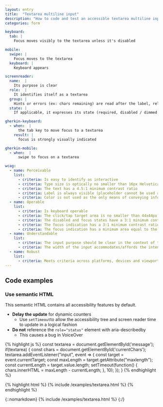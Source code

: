 ```yaml
---
layout: entry
title:  "Textarea multiline input"
description: "How to code and test an accessible textarea multiline input for Web"
categories: form

keyboard:
  tab: |
    Focus moves visibly to the textarea unless it's disabled

mobile:
  swipe: |
    Focus moves to the textarea
  keyboard: |
    Keyboard appears

screenreader:
  name:  |
    Its purpose is clear
  role:  |
    It identifies itself as a textarea
  group: |
    Hints or errors (ex: chars remaining) are read after the label, related inputs include a group name (ex: Contact us)
  state: |
    If applicable, it expresses its state (required, disabled / dimmed / unavailable)

gherkin-keyboard: 
  - when:  |
      the tab key to move focus to a textarea
    result: |
      focus is strongly visually indicated

gherkin-mobile:
  - when:  |
      swipe to focus on a textarea

wcag:
  - name: Perceivable
    list:
      - criteria: Is easy to identify as interactive
      - criteria: Type size is optically no smaller than 16px Helvetica
      - criteria: The text has a 4.5:1 minimum contrast ratio
      - criteria: Label is always visible (placeholder cannot be used as a label)
      - criteria: Color is not used as the only means of conveying information or state (error, success, focus, disabled etc)
  - name: Operable
    list:
      - criteria: Is keyboard operable
      - criteria: The click/tap target area is no smaller than 44x44px
      - criteria: The disabled and focus states have a 3:1 minimum contrast ratio against default
      - criteria: The focus indication has a 3:1 minimum contrast ratio against adjacent elements
      - criteria: The focus indication has a minimum area equal to the width of the element and 2px in height
  - name: Understandable
    list:
      - criteria: The input purpose should be clear in the context of the whole page
      - criteria: The width of the input accommodates/affords the intended input, reinforcing its purpose
  - name: Robust
    list:
      - criteria: Meets criteria across platforms, devices and viewports
---
```


## Code examples

### Use semantic HTML

This semantic HTML contains all accessibility features by default.

- **Delay the update** for dynamic counters
  - Use `setTimeout`to allow the accessibility tree and screen reader time to update in a logical fashion
- **Do not** reference the `role="status"` element with aria-describedby
  - This causes a bug in VoiceOver 

{% highlight js %}
const textarea = document.getElementById('message');
if(textarea) {
    const chars = document.getElementById('currentChars');
    textarea.addEventListener("input", event => {
        const target = event.currentTarget;
        const maxLength = target.getAttribute("maxlength");
        const currentLength = target.value.length;
        setTimeout(function() {
            chars.innerHTML = maxLength - currentLength;
        }, 10);
    });
}
{% endhighlight %}

{% highlight html %}
{% include /examples/textarea.html %}
{% endhighlight %}

{::nomarkdown}
<example>
{% include /examples/textarea.html %}
</example>
{:/}
